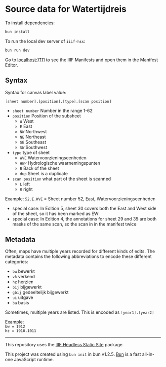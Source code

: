 # Source data for Watertijdreis

To install dependencies:

```bash
bun install
```

To run the local dev server of `iiif-hss`:

```bash
bun run dev
```

Go to [localhost:7111](http://localhost:7111) to see the IIIF Manifests and open them in the Manifest Editor.

## Syntax

Syntax for canvas label value:

`[sheet number].[position].[type].[scan position]`

- `sheet number` Number in the range 1-62
- `position` Position of the subsheet
  - `W` West
  - `E` East
  - `NW` Northwest
  - `NE` Northeast
  - `SE` Southeast
  - `SW` Southwest
- `type` type of sheet
  - `WVE` Watervoorzieningseenheden
  - `HWP` Hydrologische waarnemingspunten
  - `B` Back of the sheet
  - `dup` Sheet is a duplicate
- `scan position` what part of the sheet is scanned
  - `L` left
  - `R` right

Example: `52.E.WVE` = Sheet number 52, East, Watervoorzieningseenheden

* special case: In Edition 5, sheet 30 covers both the East and West side of the sheet, so it has been marked as EW
* special case: In Edition 4, the annotations for sheet 29 and 35 are both masks of the same scan, so the scan in in the manifest twice

## Metadata

Often, maps have multiple years recorded for different kinds of edits. The metadata contains the following abbreviations to encode these different categories:

- `bw` bewerkt
- `vk` verkend
- `hz` herzien
- `bij` bijgewerkt
- `gbij` gedeeltelijk bijgewerkt
- `ui` uitgave
- `ba` basis

Sometimes, multiple years are listed. This is encoded as `[year1].[year2]`

Example: \
`bw = 1912` \
`hz = 1910.1011`


---

This repository uses the [IIIF Headless Static Site](https://github.com/digirati-co-uk/headless-static-site) package.

This project was created using `bun init` in bun v1.2.5. [Bun](https://bun.sh) is a fast all-in-one JavaScript runtime.
